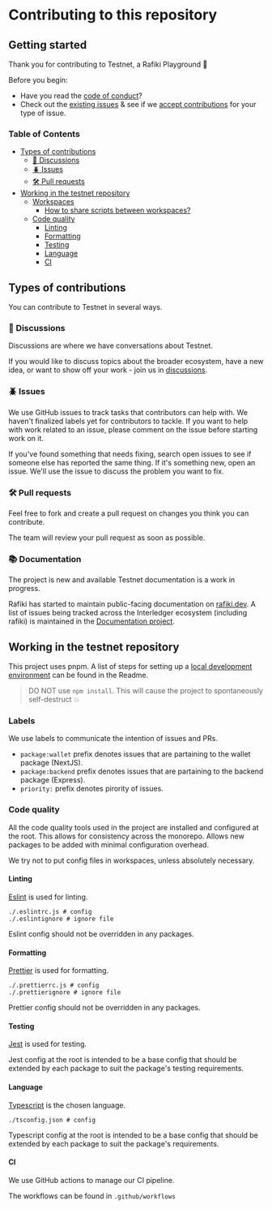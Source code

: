 # Contributing to this repository <!-- omit in toc -->

## Getting started <!-- omit in toc -->

Thank you for contributing to Testnet, a Rafiki Playground :tada:

Before you begin:
- Have you read the [code of conduct](CODE_OF_CONDUCT.md)?
- Check out the [existing issues](https://github.com/interledger/testnet/issues) & see if we [accept contributions](#types-of-contributions) for your type of issue.

### Table of Contents <!-- omit in toc -->

- [Types of contributions](#types-of-contributions)
  - [:mega: Discussions](#mega-discussions)
  - [:beetle: Issues](#beetle-issues)
  - [:hammer_and_wrench: Pull requests](#hammer_and_wrench-pull-requests)
- [Working in the testnet repository](#working-in-the-rafiki-repository)
  - [Workspaces](#workspaces)
    - [How to share scripts between workspaces?](#how-to-share-scripts-between-workspaces)
  - [Code quality](#code-quality)
    - [Linting](#linting)
    - [Formatting](#formatting)
    - [Testing](#testing)
    - [Language](#language)
    - [CI](#ci)

## Types of contributions
You can contribute to Testnet in several ways. 

### :mega: Discussions
Discussions are where we have conversations about Testnet.

If you would like to discuss topics about the broader ecosystem, have a new idea, or want to show off your work - join us in [discussions](https://github.com/interledger/testnet/discussions).

### :beetle: Issues
We use GitHub issues to track tasks that contributors can help with. We haven't finalized labels yet for contributors to tackle. If you want to help with work related to an issue, please comment on the issue before starting work on it.

If you've found something that needs fixing, search open issues to see if someone else has reported the same thing. If it's something new, open an issue. We'll use the issue to discuss the problem you want to fix.

### :hammer_and_wrench: Pull requests
Feel free to fork and create a pull request on changes you think you can contribute.

The team will review your pull request as soon as possible.

### :books: Documentation
The project is new and available Testnet documentation is a work in progress.

Rafiki has started to maintain public-facing documentation on [rafiki.dev](https://github.com/interledger/rafiki.dev). 
A list of issues being tracked across the Interledger ecosystem (including rafiki) is maintained in the [Documentation project](https://github.com/orgs/interledger/projects/5/views/1).


## Working in the testnet repository

This project uses pnpm. A list of steps for setting up a [local development environment](https://github.com/interledger/testnet#local-development-environment) can be found in the Readme.

> DO NOT use `npm install`. This will cause the project to spontaneously self-destruct :boom:

### Labels

We use labels to communicate the intention of issues and PRs.

- `package:wallet` prefix denotes issues that are partaining to the wallet package (NextJS).
- `package:backend` prefix denotes issues that are partaining to the backend package (Express).
- `priority:` prefix denotes pirority of issues.

### Code quality

All the code quality tools used in the project are installed and configured at the root.
This allows for consistency across the monorepo. Allows new packages to be added with
minimal configuration overhead.

We try not to put config files in workspaces, unless absolutely necessary.

#### Linting

[Eslint](https://eslint.org/) is used for linting.

```shell
./.eslintrc.js # config
./.eslintignore # ignore file
```

Eslint config should not be overridden in any packages.

#### Formatting

[Prettier](https://prettier.io/) is used for formatting.

```shell
./.prettierrc.js # config
./.prettierignore # ignore file
```

Prettier config should not be overridden in any packages.

#### Testing

[Jest](https://jestjs.io/) is used for testing.

Jest config at the root is intended to be a base config that should be extended by
each package to suit the package's testing requirements.

#### Language

[Typescript](https://www.staging-typescript.org/) is the chosen language.

```shell
./tsconfig.json # config
```

Typescript config at the root is intended to be a base config that should be extended by
each package to suit the package's requirements.

#### CI

We use GitHub actions to manage our CI pipeline.

The workflows can be found in `.github/workflows`
